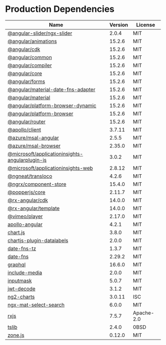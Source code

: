# Production Dependencies

  | Name | Version | License |
  | ---- | ------- | ------- |
  | [@angular-slider/ngx-slider](https://github.com/angular-slider/ngx-slider) | 2.0.4 | MIT |
| [@angular/animations](https://github.com/angular/angular) | 15.2.6 | MIT |
| [@angular/cdk](https://github.com/angular/components) | 15.2.6 | MIT |
| [@angular/common](https://github.com/angular/angular) | 15.2.6 | MIT |
| [@angular/compiler](https://github.com/angular/angular) | 15.2.6 | MIT |
| [@angular/core](https://github.com/angular/angular) | 15.2.6 | MIT |
| [@angular/forms](https://github.com/angular/angular) | 15.2.6 | MIT |
| [@angular/material-date-fns-adapter](https://github.com/angular/components) | 15.2.6 | MIT |
| [@angular/material](https://github.com/angular/components) | 15.2.6 | MIT |
| [@angular/platform-browser-dynamic](https://github.com/angular/angular) | 15.2.6 | MIT |
| [@angular/platform-browser](https://github.com/angular/angular) | 15.2.6 | MIT |
| [@angular/router](https://github.com/angular/angular) | 15.2.6 | MIT |
| [@apollo/client](https://github.com/apollographql/apollo-client) | 3.7.11 | MIT |
| [@azure/msal-angular](https://github.com/AzureAD/microsoft-authentication-library-for-js) | 2.5.5 | MIT |
| [@azure/msal-browser](https://github.com/AzureAD/microsoft-authentication-library-for-js) | 2.35.0 | MIT |
| [@microsoft/applicationinsights-angularplugin-js](https://github.com/microsoft/applicationinsights-angularplugin-js) | 3.0.2 | MIT |
| [@microsoft/applicationinsights-web](https://github.com/microsoft/ApplicationInsights-JS) | 2.8.12 | MIT |
| [@ngneat/transloco](https://github.com/ngneat/transloco) | 4.2.6 | MIT |
| [@ngrx/component-store](https://github.com/ngrx/platform) | 15.4.0 | MIT |
| [@popperjs/core](https://github.com/popperjs/popper-core) | 2.11.7 | MIT |
| [@rx-angular/cdk](https://github.com/rx-angular/rx-angular) | 14.0.0 | MIT |
| [@rx-angular/template](https://github.com/rx-angular/rx-angular) | 14.0.0 | MIT |
| [@vimeo/player](https://github.com/vimeo/player.js) | 2.17.0 | MIT |
| [apollo-angular](https://github.com/kamilkisiela/apollo-angular) | 4.2.1 | MIT |
| [chart.js](https://github.com/chartjs/Chart.js) | 3.8.0 | MIT |
| [chartjs-plugin-datalabels](https://github.com/chartjs/chartjs-plugin-datalabels) | 2.0.0 | MIT |
| [date-fns-tz](https://github.com/marnusw/date-fns-tz) | 1.3.7 | MIT |
| [date-fns](https://github.com/date-fns/date-fns) | 2.29.2 | MIT |
| [graphql](https://github.com/graphql/graphql-js) | 16.6.0 | MIT |
| [include-media](https://github.com/eduardoboucas/include-media) | 2.0.0 | MIT |
| [inputmask](https://github.com/RobinHerbots/Inputmask) | 5.0.7 | MIT |
| [jwt-decode](https://github.com/auth0/jwt-decode) | 3.1.2 | MIT |
| [ng2-charts](https://github.com/valor-software/ng2-charts) | 3.0.11 | ISC |
| [ngx-mat-select-search](https://github.com/bithost-gmbh/ngx-mat-select-search) | 6.0.0 | MIT |
| [rxjs](https://github.com/reactivex/rxjs) | 7.5.7 | Apache-2.0 |
| [tslib](https://github.com/Microsoft/tslib) | 2.4.0 | 0BSD |
| [zone.js](https://github.com/angular/angular) | 0.12.0 | MIT |
